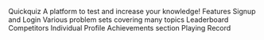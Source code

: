 Quickquiz
A platform to test and increase your knowledge!
Features
Signup and Login
Various problem sets covering many topics
Leaderboard
Competitors
Individual Profile
Achievements section
Playing Record
